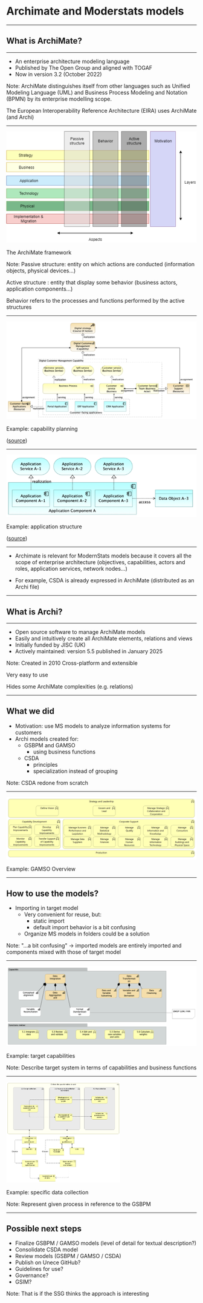 # Archimate and Moderstats models

---

## What is ArchiMate?

----

- An enterprise architecture modeling language
- Published by The Open Group and aligned with TOGAF
- Now in version 3.2 (October 2022)

Note:
ArchiMate distinguishes itself from other languages such as Unified Modeling Language (UML) and Business Process Modeling and Notation (BPMN) by its enterprise modelling scope.

The European Interoperability Reference Architecture (EIRA) uses ArchiMate (and Archi)

----

<img src="full_framework.png">

The ArchiMate framework

Note:
Passive structure: entity on which actions are conducted (information objects, physical devices...)

Active structure : entity that display some behavior (business actors, application components...)

Behavior refers to the processes and functions performed by the active structures

----

<img src="capability-planning.png">

Example: capability planning

([source](https://www.hosiaisluoma.fi/blog/archimate/))

----

<img src="application-structure.png">

Example: application structure

([source](https://www.hosiaisluoma.fi/blog/archimate/))

----

- Archimate is relevant for ModernStats models because it covers all the scope of enterprise architecture (objectives, capabilities, actors and roles, application services, network nodes...)

- For example, CSDA is already expressed in ArchiMate (distributed as an Archi file)

---

## What is Archi?

----

- Open source software to manage ArchiMate models
- Easily and intuitively create all ArchiMate elements, relations and views
- Initially funded by JISC (UK)
- Actively maintained: version 5.5 published in January 2025

Note:
Created in 2010
Cross-platform and extensible

Very easy to use

Hides some ArchiMate complexities (e.g. relations)

---

## What we did

- Motivation: use MS models to analyze information systems for customers
- Archi models created for:
  - GSBPM and GAMSO
    - using business functions
  - CSDA
    - principles
    - specialization instead of grouping

Note:
CSDA redone from scratch

----

<img src="gamso-overview.png">

Example: GAMSO Overview

----

## How to use the models?

- Importing in target model
  - Very convenient for reuse, but:
    - static import
    - default import behavior is a bit confusing
  - Organize MS models in folders could be a solution

Note:
"...a bit confusing" -> imported models are entirely imported and components mixed with those of target model

----

<img src="target-capabilities.png">

Example: target capabilities

Note:
Describe target system in terms of capabilities and business functions

----

<img src="followup-collection.png"  width="60%" height="60%">

Example: specific data collection

Note:
Represent given process in reference to the GSBPM

---

## Possible next steps

- Finalize GSBPM / GAMSO models (level of detail for textual description?)
- Consolidate CSDA model
- Review models (GSBPM / GAMSO / CSDA)
- Publish on Unece GitHub?
- Guidelines for use?
- Governance?
- GSIM?

Note:
That is if the SSG thinks the approach is interesting